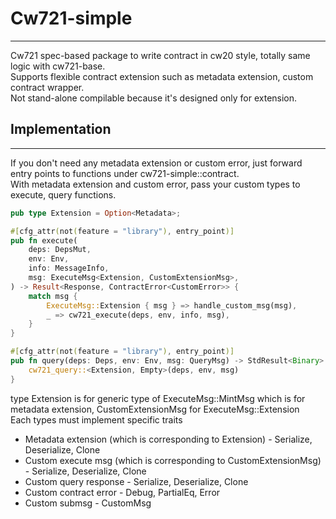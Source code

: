# Cw721-simple

---

Cw721 spec-based package to write contract in cw20 style, totally same logic with cw721-base. <br>
Supports flexible contract extension such as metadata extension, custom contract wrapper. <br>
Not stand-alone compilable because it's designed only for extension.


## Implementation

---

If you don't need any metadata extension or custom error, just forward entry points to functions under cw721-simple::contract. <br>
With metadata extension and custom error, pass your custom types to execute, query functions. <br>

```rust
pub type Extension = Option<Metadata>;
```

```rust
#[cfg_attr(not(feature = "library"), entry_point)]
pub fn execute(
    deps: DepsMut,
    env: Env,
    info: MessageInfo,
    msg: ExecuteMsg<Extension, CustomExtensionMsg>,
) -> Result<Response, ContractError<CustomError>> {
    match msg {
        ExecuteMsg::Extension { msg } => handle_custom_msg(msg),
        _ => cw721_execute(deps, env, info, msg),
    }
}

#[cfg_attr(not(feature = "library"), entry_point)]
pub fn query(deps: Deps, env: Env, msg: QueryMsg) -> StdResult<Binary> {
    cw721_query::<Extension, Empty>(deps, env, msg)
}
```

type Extension is for generic type of ExecuteMsg::MintMsg which is for metadata extension, CustomExtensionMsg for ExecuteMsg::Extension <br>
Each types must implement specific traits
* Metadata extension (which is corresponding to Extension) - Serialize, Deserialize, Clone
* Custom execute msg (which is corresponding to CustomExtensionMsg) - Serialize, Deserialize, Clone
* Custom query response - Serialize, Deserialize, Clone
* Custom contract error - Debug, PartialEq, Error
* Custom submsg - CustomMsg



